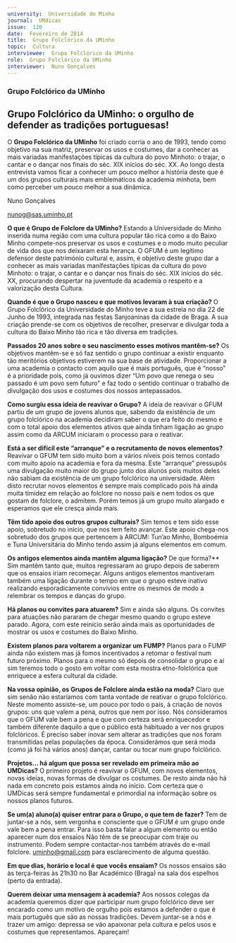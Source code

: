 ```yaml
---
university:  Universidade do Minho
journal:  UMdicas
issue:  120
date:  Fevereiro de 2014
title:  Grupo Folclórico da UMinho
topic:  Cultura
interviewee:  Grupo Folclórico da UMinho
role:  Grupo Folclórico da UMinho
interviewer:  Nuno Gonçalves
---
```

 

 ### Grupo Folclórico da UMinho 

 ## Grupo Folclórico da UMinho: o orgulho de defender as tradições portuguesas!

 O **Grupo Folclórico da UMinho** foi criado corria o ano de 1993, tendo como objetivo na sua matriz, preservar os usos e costumes, dar a conhecer as mais variadas manifestações típicas da cultura do povo Minhoto: o trajar, o cantar e o dançar nos finais do séc. XIX inícios do séc. XX. Ao longo desta entrevista vamos ficar a conhecer um pouco melhor a história deste que é um dos grupos culturais mais emblemáticos da academia minhota, bem como perceber um pouco melhor a sua dinâmica.

 Nuno Gonçalves 

 nunog@sas.uminho.pt 

 **O que é Grupo de Folclore da UMinho?**
 Estando a Universidade do Minho inserida numa região com uma cultura popular tão rica como a do Baixo Minho compete-nos preservar os usos e costumes e o modo muito peculiar de vida dos que nos deixaram esta herança. O GFUM é um legítimo defensor deste património cultural e, assim, é objetivo deste grupo dar a conhecer as mais variadas manifestações típicas da cultura do povo Minhoto: o trajar, o cantar e o dançar nos finais do séc. XIX inícios do séc. XX, procurando despertar na juventude da academia o respeito e a valorização desta Cultura.

 **Quando é que o Grupo nasceu e que motivos levaram à sua criação?**
 O Grupo Folclórico da Universidade do Minho teve a sua estreia no dia 22 de Junho de 1993, integrada nas festas Sanjoaninas da cidade de Braga. A sua criação prende-se com os objetivos de recolher, preservar e divulgar toda a cultura do Baixo Minho tão rica e tão diversa em tradições.

 **Passados 20 anos sobre o seu nascimento esses motivos mantêm-se?**
 Os objetivos mantêm-se e só faz sentido o grupo continuar a existir enquanto tão meritórios objetivos estiverem na sua base de atividade. Proporcionar a uma academia o contacto com aquilo que é mais português, que é “nosso” é a prioridade pois, como já ouvimos dizer “Um povo que renega o seu passado é um povo sem futuro” e faz todo o sentido continuar o trabalho de divulgação dos usos e costumes dos nossos antepassados.

 **Como surgiu essa ideia de reavivar o Grupo?**
 A ideia de reavivar o GFUM partiu de um grupo de jovens alunos que, sabendo da existência de um grupo folclórico na academia decidiram saber o que era feito do mesmo e com o total apoio dos elementos ativos que ainda tinham ligação ao grupo assim como da ARCUM iniciaram o processo para o reativar.

 **Está a ser difícil este “arranque” e o recrutamento de novos elementos?**
 Reavivar o GFUM tem sido muito bom a vários níveis pois temos contado com muito apoio na academia e fora da mesma. Este “arranque” pressupôs uma divulgação muito maior do grupo junto dos alunos pois muitos deles não sabiam da existência de um grupo folclórico na universidade. Além disto recrutar novos elementos é sempre mais complicado pois há ainda muita timidez em relação ao folclore no nosso país e nem todos os que gostam de folclore, o admitem. Porém temos já um grupo muito alargado e esperamos que ele cresça ainda mais.

 **Têm tido apoio dos outros grupos culturais?**
 Sim temos e tem sido esse apoio, sobretudo no início, que nos tem feito avançar. Este apoio chega-nos sobretudo dos grupos que pertencem à ARCUM: Tun’ao Minho, Bomboémia e Tuna Universitária do Minho tendo assim já alguns elementos em comum.

 **Os antigos elementos ainda mantêm alguma ligação?** De que forma?**
 Sim mantêm tanto que, muitos regressaram ao grupo depois de saberem que os ensaios iriam recomeçar. Alguns antigos elementos mantiveram também uma ligação durante o tempo em que o grupo esteve inativo realizando esporadicamente convívios entre os mesmos de modo a relembrar os tempos e danças do grupo.

 **Há planos ou convites para atuarem?**
 Sim e ainda são alguns. Os convites para atuações não pararam de chegar mesmo quando o grupo esteve parado. Agora, com este reinício serão ainda mais as oportunidades de mostrar os usos e costumes do Baixo Minho.

 **Existem planos para voltarem a organizar um FUMP?**
 Planos para o FUMP ainda não existem mas já fomos incentivados a retomar o festival num futuro próximo. Planos para o mesmo só depois de consolidar o grupo e aí sim teremos todo o gosto em voltar com esta mostra etno-folclórica que enriquece a esfera cultural da cidade.

 **Na vossa opinião, os Grupos de Folclore ainda estão na moda?**
 Claro que sim senão não estaríamos com tanta vontade de reativar o grupo folclórico. Neste momento assiste-se, um pouco por todo o país, à criação de novos grupos: uns que valem a pena, outros que nem por isso. Nós consideramos que o GFUM vale bem a pena e que com certeza será enriquecedor e também diferente daquilo a que o público está habituado a ver nos grupos folclóricos. É preciso saber inovar sem alterar as tradições que nos foram transmitidas pelas populações da época. Considerámos que será moda (como já foi há vários anos) dançar, cantar ou tocar num grupo folclórico.

 **Projetos... há algum que possa ser revelado em primeira mão ao UMDicas?**
 O primeiro projeto é reavivar o GFUM, com novos elementos, novas ideias, novas formas de divulgar os costumes. De resto ainda não há nada em concreto pois estamos ainda no início. Com certeza que o UMDicas será sempre fundamental e primordial na informação sobre os nossos planos futuros.

 **Se um(a) aluno(a) quiser entrar para o Grupo, o que tem de fazer?**
 Tem de juntar-se a nós, sem vergonha e consciente que o GFUM é um grupo onde vale bem a pena entrar. Para isso basta falar a algum elemento ou então aparecer num dos ensaios Não têm de se preocupar com traje ou instrumento. Podem sempre contactar-nos também através do e-mail folclore.
 uminho@gmail.com para esclarecimento de alguma questão.

 **Em que dias, horário e local é que vocês ensaiam?**
 Os nossos ensaios são às terça-feiras às 21h30 no Bar Académico (Braga) na sala dos espelhos (perto da entrada).

 **Querem deixar uma mensagem à academia?**
 Aos nossos colegas da academia queremos dizer que participar num grupo folclórico deve ser encarado como um motivo de orgulho pois estamos a defender o que é mais português que são as nossas tradições. Devem juntar-se a nós e trazer um amigo: depressa se vão apaixonar pela cultura e pelos usos e costumes que representamos. Apareçam!

